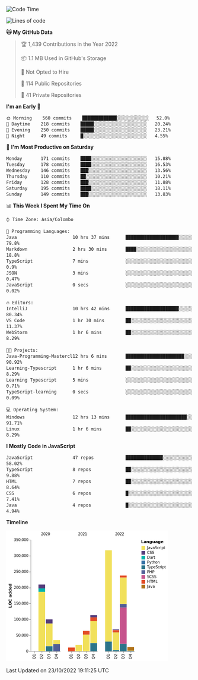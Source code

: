 
<!--START_SECTION:waka-->
![Code Time](http://img.shields.io/badge/Code%20Time-745%20hrs%2018%20mins-blue)

![Lines of code](https://img.shields.io/badge/From%20Hello%20World%20I%27ve%20Written-1%20Million%20lines%20of%20code-blue)

**🐱 My GitHub Data** 

> 🏆 1,439 Contributions in the Year 2022
 > 
> 📦 1.1 MB Used in GitHub's Storage 
 > 
> 🚫 Not Opted to Hire
 > 
> 📜 114 Public Repositories 
 > 
> 🔑 41 Private Repositories  
 > 
**I'm an Early 🐤** 

```text
🌞 Morning    560 commits    █████████████░░░░░░░░░░░░   52.0% 
🌆 Daytime    218 commits    █████░░░░░░░░░░░░░░░░░░░░   20.24% 
🌃 Evening    250 commits    █████░░░░░░░░░░░░░░░░░░░░   23.21% 
🌙 Night      49 commits     █░░░░░░░░░░░░░░░░░░░░░░░░   4.55%

```
📅 **I'm Most Productive on Saturday** 

```text
Monday       171 commits    ████░░░░░░░░░░░░░░░░░░░░░   15.88% 
Tuesday      178 commits    ████░░░░░░░░░░░░░░░░░░░░░   16.53% 
Wednesday    146 commits    ███░░░░░░░░░░░░░░░░░░░░░░   13.56% 
Thursday     110 commits    ██░░░░░░░░░░░░░░░░░░░░░░░   10.21% 
Friday       128 commits    ███░░░░░░░░░░░░░░░░░░░░░░   11.88% 
Saturday     195 commits    ████░░░░░░░░░░░░░░░░░░░░░   18.11% 
Sunday       149 commits    ███░░░░░░░░░░░░░░░░░░░░░░   13.83%

```


📊 **This Week I Spent My Time On** 

```text
⌚︎ Time Zone: Asia/Colombo

💬 Programming Languages: 
Java                     10 hrs 37 mins      ████████████████████░░░░░   79.8% 
Markdown                 2 hrs 30 mins       ████░░░░░░░░░░░░░░░░░░░░░   18.8% 
TypeScript               7 mins              ░░░░░░░░░░░░░░░░░░░░░░░░░   0.9% 
JSON                     3 mins              ░░░░░░░░░░░░░░░░░░░░░░░░░   0.47% 
JavaScript               0 secs              ░░░░░░░░░░░░░░░░░░░░░░░░░   0.02%

🔥 Editors: 
IntelliJ                 10 hrs 42 mins      ████████████████████░░░░░   80.34% 
VS Code                  1 hr 30 mins        ██░░░░░░░░░░░░░░░░░░░░░░░   11.37% 
WebStorm                 1 hr 6 mins         ██░░░░░░░░░░░░░░░░░░░░░░░   8.29%

🐱‍💻 Projects: 
Java-Programming-Mastercl12 hrs 6 mins       ██████████████████████░░░   90.92% 
Learning-Typescript      1 hr 6 mins         ██░░░░░░░░░░░░░░░░░░░░░░░   8.29% 
Learning Typescript      5 mins              ░░░░░░░░░░░░░░░░░░░░░░░░░   0.71% 
TypeScript-learning      0 secs              ░░░░░░░░░░░░░░░░░░░░░░░░░   0.09%

💻 Operating System: 
Windows                  12 hrs 13 mins      ███████████████████████░░   91.71% 
Linux                    1 hr 6 mins         ██░░░░░░░░░░░░░░░░░░░░░░░   8.29%

```

**I Mostly Code in JavaScript** 

```text
JavaScript               47 repos            ██████████████░░░░░░░░░░░   58.02% 
TypeScript               8 repos             ██░░░░░░░░░░░░░░░░░░░░░░░   9.88% 
HTML                     7 repos             ██░░░░░░░░░░░░░░░░░░░░░░░   8.64% 
CSS                      6 repos             █░░░░░░░░░░░░░░░░░░░░░░░░   7.41% 
Java                     4 repos             █░░░░░░░░░░░░░░░░░░░░░░░░   4.94%

```


**Timeline**

![Chart not found](https://raw.githubusercontent.com/ccweerasinghe1994/ccweerasinghe1994/master/charts/bar_graph.png) 


 Last Updated on 23/10/2022 19:11:25 UTC
<!--END_SECTION:waka-->

